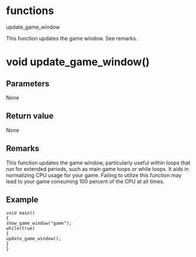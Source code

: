 # functions

update_game_window

  


This function updates the game window. See remarks.  


# void update_game_window()

## Parameters

None

## Return value

None

## Remarks

This function updates the game window, particularly useful within loops that run for extended periods, such as main game loops or while loops. It aids in normalizing CPU usage for your game. Failing to utilize this function may lead to your game consuming 100 percent of the CPU at all times.

## Example
    
    
    void main()
    {
    show_game_window("game");
    while(true)
    {
    update_game_window();
    }
    }
    
